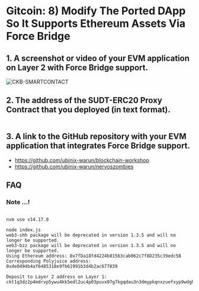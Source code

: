 

# Gitcoin: 8) Modify The Ported DApp So It Supports Ethereum Assets Via Force Bridge

## 1. A screenshot or video of your EVM application on Layer 2 with Force Bridge support.

![CKB-SMARTCONTACT](https://raw.githubusercontent.com/ubinix-warun/gitcoin-nervos-broaden-the-spectrum/master/my-submission/task-8/Workspace%202_213.png)


## 2. The address of the SUDT-ERC20 Proxy Contract that you deployed (in text format).

```

```

## 3. A link to the GitHub repository with your EVM application that integrates Force Bridge support.

* https://github.com/ubinix-warun/blockchain-workshop
* https://github.com/ubinix-warun/nervoszombies

## FAQ

### Note ...!

```

nvm use v14.17.0

node index.js 
web3-shh package will be deprecated in version 1.3.5 and will no longer be supported.
web3-bzz package will be deprecated in version 1.3.5 and will no longer be supported.
Using Ethereum address: 0x7fDa18fd4224b81563cab062c7f8D235c39edc58
Corresponding Polyjuice address: 0xde0494b4af6485318e9fb61991b3d4b2ac677039

Deposit to Layer 2 address on Layer 1: 
ckt1q3dz2p4mdrvp5ywu4kk5edl2uc4p03puvx07g7kgqdau3n3dmypkqnxzuefxyp9wdghglncj77k5wt6p59sx6kukyjlwh5s467qgp8m25yqqqqqsqqqqqvqqqqqfjqqqqz2lpsaznl0xftuvadutxsc0nau79vj2ken5v8dnsdtpj6h5jqy466gqqqqpqqqqqqcqqqqqxyqqqqx7asf60w8pqpte2sfcfn90fdfzxue7ff2g8sawe9wacnqat6jmygqngqqqqpxv9ejjvgz2u63w3l839aadguh5rgtqd4devf97a0fpt4uqsz0k5l76rr75yf9cz43u4vrzcludydwrnmw9sq9rqgqqqqqqcq3pldyh



```